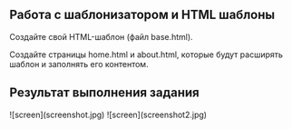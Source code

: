 <h2>Работа с шаблонизатором и HTML шаблоны</h2>

Создайте свой HTML-шаблон (файл base.html).

Создайте страницы home.html и about.html, 
которые будут расширять шаблон и заполнять его контентом.

<h2>Результат выполнения задания</h2>
![screen](screenshot.jpg)
![screen](screenshot2.jpg)

